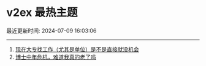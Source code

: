 # v2ex 最热主题

最近更新时间: 2024-07-09 16:03:06

--- 
1. [现在大专找工作（尤其是单位）是不是直接就没机会](https://www.v2ex.com/t/1055801) 
2. [博士中年危机，难道我真的老了吗](https://www.v2ex.com/t/1055830) 
